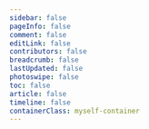 ```yaml
---
sidebar: false
pageInfo: false
comment: false
editLink: false
contributors: false
breadcrumb: false
lastUpdated: false
photoswipe: false
toc: false
article: false
timeline: false
containerClass: myself-container
---
```


<Timeline :data="timelineData" />

<script setup>
import Timeline from "@source/.vuepress/components/Timeline/Timeline.vue";
import timelineData from "@source/myself/data.json"
</script>
